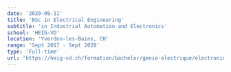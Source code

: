 ```yaml
---
date: '2020-09-11'
title: 'BSc in Electrical Engineering'
subtitle: 'in Industrial Automation and Electronics'
school: 'HEIG-VD'
location: 'Yverdon-les-Bains, CH'
range: 'Sept 2017 - Sept 2020'
type: 'Full-time'
url: 'https://heig-vd.ch/formation/bachelor/genie-electrique/electronique-et-automatisation-industrielle/'
---
```

